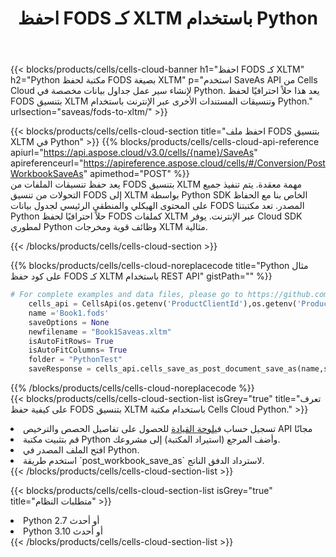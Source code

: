 ﻿---
title:  احفظ FODS كـ XLTM باستخدام Python
description:  استخدام Aspose.Cells Cloud SDK لـ Python لحفظ ملف تنسيق FODS كملف تنسيق XLTM.
kwords: Excel, Save FODS as XLTM, REST, Python
howto: How to save FODS as XLTM using Aspose.Cells Cloud Python library.
---
{{< blocks/products/cells/cells-cloud-banner h1="احفظ FODS كـ XLTM" h2="Python مكتبة لحفظ FODS بصيغة XLTM" p="استخدم SaveAs API من Cells Cloud لإنشاء سير عمل جداول بيانات مخصصة في Python. يعد هذا حلاً احترافيًا لحفظ FODS بتنسيق XLTM وتنسيقات المستندات الأخرى عبر الإنترنت باستخدام Python." urlsection="saveas/fods-to-xltm/" >}}

{{< blocks/products/cells/cells-cloud-section title="احفظ ملف FODS بتنسيق XLTM في Python" >}}
{{% blocks/products/cells/cells-cloud-api-reference apiurl="https://api.aspose.cloud/v3.0/cells/{name}/SaveAs" apireferenceurl="https://apireference.aspose.cloud/cells/#/Conversion/PostWorkbookSaveAs" apimethod="POST" %}}
<br/>
يعد حفظ تنسيقات الملفات من FODS بتنسيق XLTM مهمة معقدة. يتم تنفيذ جميع التحولات من تنسيق FODS إلى XLTM بواسطة Python SDK الخاص بنا مع الحفاظ على المحتوى الهيكلي والمنطقي الرئيسي لجدول بيانات FODS المصدر. تعد مكتبتنا Python حلاً احترافيًا لحفظ FODS كملفات XLTM عبر الإنترنت. يوفر Cloud SDK لمطوري Python وظائف قوية ومخرجات XLTM مثالية.

{{< /blocks/products/cells/cells-cloud-section >}}

{{% blocks/products/cells/cells-cloud-noreplacecode title="Python مثال على كود حفظ FODS كـ XLTM باستخدام REST API" gistPath="" %}}
  
```python
# For complete examples and data files, please go to https://github.com/aspose-cells-cloud/aspose-cells-cloud-python/
    cells_api = CellsApi(os.getenv('ProductClientId'),os.getenv('ProductClientSecret'))
    name ='Book1.fods'    
    saveOptions = None
    newfilename = "Book1Saveas.xltm"
    isAutoFitRows= True
    isAutoFitColumns= True
    folder = "PythonTest"
    saveResponse = cells_api.cells_save_as_post_document_save_as(name,save_options=saveOptions, newfilename=(folder +'/' + newfilename),folder=folder)
```
  
{{% /blocks/products/cells/cells-cloud-noreplacecode %}}
<br/>
{{< blocks/products/cells/cells-cloud-section-list isGrey="true" title="تعرف على كيفية حفظ FODS بتنسيق XLTM باستخدام مكتبة Cells Cloud Python." >}}
<li> تسجيل حساب في<a href="https://dashboard.aspose.cloud/">لوحة القيادة</a> للحصول على تفاصيل الحصص والترخيص API مجانًا</li>
<li>قم بتثبيت مكتبة Python وأضف المرجع (استيراد المكتبة) إلى مشروعك.</li>
<li>افتح الملف المصدر في Python.</li>
<li>استخدم طريقة `post_workbook_save_as` لاسترداد الدفق الناتج.</li>
{{< /blocks/products/cells/cells-cloud-section-list >}}

{{< blocks/products/cells/cells-cloud-section-list isGrey="true" title="متطلبات النظام" >}}
<li>Python 2.7 أو أحدث</li>
<li>Python 3.10 أو أحدث</li>
{{< /blocks/products/cells/cells-cloud-section-list >}}
